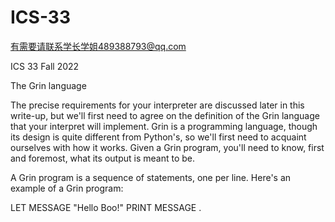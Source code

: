 # ICS-33

有需要请联系学长学姐489388793@qq.com

ICS 33 Fall 2022

The Grin language

The precise requirements for your interpreter are discussed later in this write-up, but we'll first need to agree on the definition of the Grin language that your interpret will implement. Grin is a programming language, though its design is quite different from Python's, so we'll first need to acquaint ourselves with how it works. Given a Grin program, you'll need to know, first and foremost, what its output is meant to be.

A Grin program is a sequence of statements, one per line. Here's an example of a Grin program:

LET MESSAGE "Hello Boo!"
PRINT MESSAGE
.
